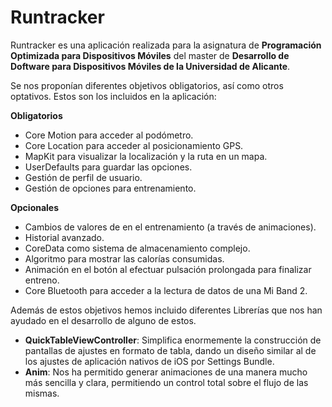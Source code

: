 # Runtracker

Runtracker es una aplicación realizada para la asignatura de **Programación Optimizada para Dispositivos Móviles** del master de **Desarrollo de Doftware para Dispositivos Móviles de la Universidad de Alicante**.

Se nos proponían diferentes objetivos obligatorios, así como otros optativos. Estos son los incluidos en la aplicación:

**Obligatorios**
- Core Motion para acceder al podómetro.
- Core Location para acceder al posicionamiento GPS.
- MapKit para visualizar la localización y la ruta en un mapa.
- UserDefaults para guardar las opciones.
- Gestión de perfil de usuario.
- Gestión de opciones para entrenamiento.

**Opcionales**
- Cambios de valores de en el entrenamiento (a través de animaciones).
- Historial avanzado.
- CoreData como sistema de almacenamiento complejo.
- Algoritmo para mostrar las calorías consumidas.
- Animación en el botón al efectuar pulsación prolongada para finalizar entreno.
- Core Bluetooth para acceder a la lectura de datos de una Mi Band 2.

Además de estos objetivos hemos incluido diferentes Librerías que nos han ayudado en el desarrollo de alguno de estos.

- **QuickTableViewController**: Simplifica enormemente la construcción de pantallas de ajustes en formato de tabla, dando un diseño similar al de los ajustes de aplicación nativos de iOS por Settings Bundle.
- **Anim**: Nos ha permitido generar animaciones de una manera mucho más sencilla y clara, permitiendo un control total sobre el flujo de las mismas.


